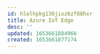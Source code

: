 ```yaml
---
id: hlelhpkg136jioz6zf88hxr
title: Azure IoT Edge
desc: ''
updated: 1653661884966
created: 1653661877174
---
```



